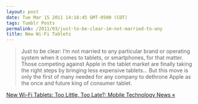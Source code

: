 ```yaml
---
layout: post
date: Tue Mar 15 2011 14:18:45 GMT-0500 (CDT)
tags: Tumblr Posts
permalink: /2011/03/just-to-be-clear-im-not-married-to-any
title: New Wi-Fi Tablets
---
```


> Just to be clear: I’m not married to any particular brand or operating system when it comes to tablets, or smartphones, for that matter. Those competing against Apple in the tablet market are finally taking the right steps by bringing less expensive tablets… But this move is only the first of many needed for any company to dethrone Apple as the once and future king of consumer tablet.

[New Wi-Fi Tablets: Too Little, Too Late?: Mobile Technology News «](http://gigaom.com/mobile/here-come-the-wi-fi-tablets-does-it-matter/?utm_source=feedburner&utm_medium=feed&utm_campaign=Feed%3A+jkOnTheRun+%28GigaOM%3A+Mobile%29&utm_content=Google+Reader)
